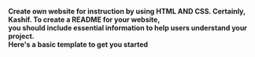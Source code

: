 <B>Create own website for instruction by using HTML AND CSS.
Certainly, Kashif. To create a README for your website,</br> you should include essential information to help users understand your project.</br>Here's a basic template to get you started
